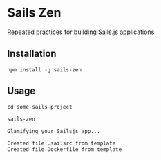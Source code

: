 # Sails Zen

Repeated practices for building Sails.js applications

## Installation

````
npm install -g sails-zen
````

## Usage

````
cd some-sails-project

sails-zen
````

````
Glamifying your Sailsjs app...

Created file .sailsrc from template
Created file Dockerfile from template
````

